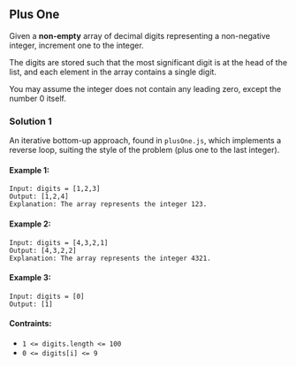 ## Plus One

Given a **non-empty** array of decimal digits representing a non-negative integer, increment one to the integer.

The digits are stored such that the most significant digit is at the head of the list, and each element in the array contains a single digit.

You may assume the integer does not contain any leading zero, except the number 0 itself.

### Solution 1
An iterative bottom-up approach, found in `plusOne.js`, which implements a reverse loop, suiting the style of the problem (plus one to the last integer).

#### Example 1:

```
Input: digits = [1,2,3]
Output: [1,2,4]
Explanation: The array represents the integer 123.
```

#### Example 2:

```
Input: digits = [4,3,2,1]
Output: [4,3,2,2]
Explanation: The array represents the integer 4321.
```

#### Example 3:

```
Input: digits = [0]
Output: [1]
```

#### Contraints:

 - `1 <= digits.length <= 100`
 - `0 <= digits[i] <= 9`